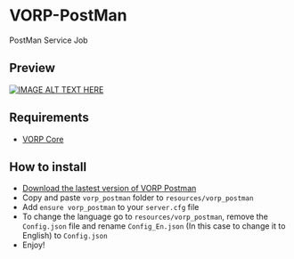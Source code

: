 # VORP-PostMan
PostMan Service Job

## Preview
[![IMAGE ALT TEXT HERE](https://img.youtube.com/vi/VINn8soDV20/0.jpg)](https://www.youtube.com/watch?v=VINn8soDV20)

## Requirements
- [VORP Core](https://github.com/VORPCORE/VORP-Core/releases)

## How to install
* [Download the lastest version of VORP Postman](https://github.com/VORPCORE/VORP-PostMan/releases)
* Copy and paste ```vorp_postman``` folder to ```resources/vorp_postman```
* Add ```ensure vorp_postman``` to your ```server.cfg``` file
* To change the language go to ```resources/vorp_postman```, remove the ```Config.json``` file and rename ```Config_En.json``` (In this case to change it to English) to ```Config.json``` 
* Enjoy!
